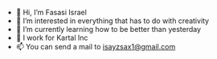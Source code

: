 - 👋 Hi, I’m Fasasi Israel
- 👀 I’m interested in everything that has to do with creativity
- 🌱 I’m currently learning how to be better than yesterday
- 💞️ I work for Kartal Inc
- 📫 You can send a mail to isayzsax1@gmail.com

<!---
fasasiisrael/fasasiisrael is a ✨ special ✨ repository because its `README.md` (this file) appears on your GitHub profile.
You can click the Preview link to take a look at your changes.
--->
